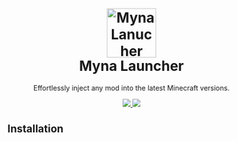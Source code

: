 <h1 align="center">
    <img alt="Myna Lanucher" src="https://cdn.xealah.com/mynaicon.svg" width="100" />
    <br>
  Myna Launcher
</h1>
<p align="center">
Effortlessly inject any mod into the latest Minecraft versions.
</p>
<p align="center">
    <a href="https://discord.gg/8eFgWU26bf">
        <img src="https://img.shields.io/discord/1269776033842729083?color=5865f2&labelColor=4D59D6&label=Discord" />
    </a>
    <a href="https://myna.services">
        <img src="https://img.shields.io/badge/Website-1E6BFF" />
    </a>
</p>

## Installation
